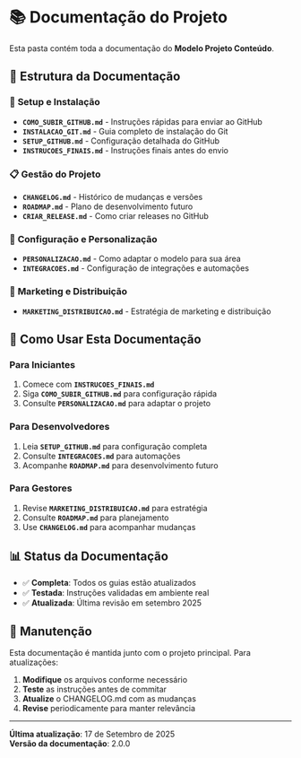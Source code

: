 # 📚 Documentação do Projeto

Esta pasta contém toda a documentação do **Modelo Projeto Conteúdo**.

## 📁 Estrutura da Documentação

### 🚀 **Setup e Instalação**
- **`COMO_SUBIR_GITHUB.md`** - Instruções rápidas para enviar ao GitHub
- **`INSTALACAO_GIT.md`** - Guia completo de instalação do Git
- **`SETUP_GITHUB.md`** - Configuração detalhada do GitHub
- **`INSTRUCOES_FINAIS.md`** - Instruções finais antes do envio

### 📋 **Gestão do Projeto**
- **`CHANGELOG.md`** - Histórico de mudanças e versões
- **`ROADMAP.md`** - Plano de desenvolvimento futuro
- **`CRIAR_RELEASE.md`** - Como criar releases no GitHub

### 🔧 **Configuração e Personalização**
- **`PERSONALIZACAO.md`** - Como adaptar o modelo para sua área
- **`INTEGRACOES.md`** - Configuração de integrações e automações

### 📢 **Marketing e Distribuição**
- **`MARKETING_DISTRIBUICAO.md`** - Estratégia de marketing e distribuição

## 🎯 **Como Usar Esta Documentação**

### Para Iniciantes
1. Comece com **`INSTRUCOES_FINAIS.md`**
2. Siga **`COMO_SUBIR_GITHUB.md`** para configuração rápida
3. Consulte **`PERSONALIZACAO.md`** para adaptar o projeto

### Para Desenvolvedores
1. Leia **`SETUP_GITHUB.md`** para configuração completa
2. Consulte **`INTEGRACOES.md`** para automações
3. Acompanhe **`ROADMAP.md`** para desenvolvimento futuro

### Para Gestores
1. Revise **`MARKETING_DISTRIBUICAO.md`** para estratégia
2. Consulte **`ROADMAP.md`** para planejamento
3. Use **`CHANGELOG.md`** para acompanhar mudanças

## 📊 **Status da Documentação**

- ✅ **Completa**: Todos os guias estão atualizados
- ✅ **Testada**: Instruções validadas em ambiente real
- ✅ **Atualizada**: Última revisão em setembro 2025

## 🔄 **Manutenção**

Esta documentação é mantida junto com o projeto principal. Para atualizações:

1. **Modifique** os arquivos conforme necessário
2. **Teste** as instruções antes de commitar
3. **Atualize** o CHANGELOG.md com as mudanças
4. **Revise** periodicamente para manter relevância

---

**Última atualização**: 17 de Setembro de 2025  
**Versão da documentação**: 2.0.0
